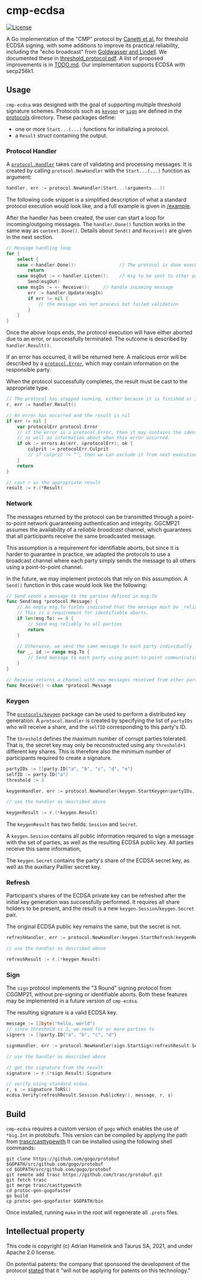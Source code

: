 # cmp-ecdsa

[![License](https://img.shields.io/badge/License-Apache%202.0-blue.svg)](https://opensource.org/licenses/Apache-2.0)

A Go implementation of the "CMP" protocol by [Canetti et al.](https://eprint.iacr.org/2021/060) for threshold ECDSA signing, with some additions to improve its practical reliability, including the "echo broadcast" from [Goldwasser and Lindell](https://doi.org/10.1007/s00145-005-0319-z).  We documented these in [threshold_protocol.pdf](threshold_protocol.pdf). A list of proposed improvements is in [TODO.md](TODO.md).  Our implementation supports ECDSA with secp256k1.

## Usage

`cmp-ecdsa` was designed with the goal of supporting multiple threshold signature schemes.
Protocols such as [`keygen`](protocols/cmp/keygen) or [`sign`](protocols/cmp/sign) are defined in the [protocols](/protocols) directory.
These packages define:
- one or more `Start...(...)` functions for initializing a protocol.
- a `Result` struct containing the output.


### Protocol Handler
A [`protocol.Handler`](pkg/protocol/handler.go) takes care of validating and processing messages.
It is created by calling `protocol.NewHandler` with the `Start...(...)` function as argument:

```go
handler, err := protocol.NewHandler(Start...(arguments...))
```

The following code snippet is a simplified description of what a standard protocol execution would look like,
and a full example is given in [/example](/example).

After the handler has been created, the user can start a loop for incoming/outgoing messages. 
The `handler.Done()` function works in the same way as `context.Done()`.
Details about `Send()` and `Receive()` are given in the next section.

```go
// Message handling loop
for {
    select {
    case <-handler.Done():                // The protocol is done executing
        return
    case msgOut := <-handler.Listen():    // msg to be sent to other parties
        Send(msgOut)
    case msgIn := <- Receive():     // handle incoming message
        err := handler.Update(msgIn)
        if err != nil {
            // the message was not process but failed validation
        }
    }
}
```

Once the above loops ends, the protocol execution will have either aborted due to an error, or successfully terminated.
The outcome is described by `handler.Result()`. 

If an error has occurred, it will be returned here.
A malicious error will be described by a [`protocol.Error`](pkg/protocol/error.go), which may contain information on the responsible party.

When the protocol successfully completes, the result must be cast to the appropriate type.
```go
// The protocol has stopped running, either because it is finished or it failed due to an error.
r, err := handler.Result()

// An error has occurred and the result is nil
if err != nil {
    var protocolErr protocol.Error
    // if the error is a protocol.Error, then it may contains the identity of the misbehaving party,
    // as well as information about when this error occurred.
    if ok := errors.As(err, &protocolErr); ok {
        culprit := protocolErr.Culprit
        // if culprit != "", then we can exclude it from next executions. }
    }
    return
}

// cast r as the appropriate result
result := r.(*Result)
```

### Network

The messages returned by the protocol can be transmitted through a point-to-point network guaranteeing authentication and integrity.
GGCMP21 assumes the availability of a _reliable broadcast_ channel, which guarantees that all participants receive the same broadcasted message.

This assumption is a requirement for identifiable aborts, but since it is harder to guarantee in practice,
we adapted the protocols to use a broadcast channel where each party simply sends the message to all others using a point-to-point channel.

In the future, we may implement protocols that rely on this assumption.
A `Send()` function in this case would look like the following: 
```go
// Send sends a message to the parties defined in msg.To
func Send(msg *protocol.Message) {
    // An empty msg.To fields indicated that the message must be _reliably_ broadcast to all parties. 
    // This is a requirement for identifiable aborts.
    if len(msg.To) == 0 {
        // Send msg reliably to all parties
        return
    }  
    
    // Otherwise, we send the same message to each party individually
    for _, id := range msg.To {
        // Send message to each party using point-to-point communication	
    }
}

// Receive returns a channel with new messages received from other participants
func Receive() <-chan *protocol.Message
```

### Keygen

The [`protocols/keygen`](protocols/cmp/keygen) package can be used to perform a distributed key generation. 
A `protocol.Handler` is created by specifying the list of `partyIDs` who will receive a share,
and the `selfID` corresponding to this party's ID.

The `threshold` defines the maximum number of corrupt parties tolerated. 
That is, the secret key may only be reconstructed using any `threshold+1` different key shares.
This is therefore also the minimum number of participants required to create a signature.

```go
partyIDs := []party.ID{"a", "b", "c", "d", "e"}
selfID := party.ID("a")
threshold := 3

keygenHandler, err := protocol.NewHandler(keygen.StartKeygen(partyIDs, threshold, selfID))

// use the handler as described above

keygenResult := r.(*keygen.Result)
```

The `keygenResult` has two fields: `Session` and `Secret`.

A `keygen.Session` contains all public information required to sign a message with the set of parties, as well as the resulting ECDSA public key.
All parties receive this same information, 

The `keygen.Secret` contains the party's share of the ECDSA secret key, as well as the auxiliary Paillier secret key.

### Refresh

Participant's shares of the ECDSA private key can be refreshed after the initial key generation was successfully performed.
It requires all share holders to be present, and the result is a new `keygen.Session`/`keygen.Secret` pair.

The original ECDSA public key remains the same, but the secret is not.

```go
refreshHandler, err := protocol.NewHandler(keygen.StartRefresh(keygenResult.Session, keygenResult.Secret))

// use the handler as described above

refreshResult := r.(*keygen.Result)

```
### Sign

The `sign` protocol implements the "3 Round" signing protocol from CGGMP21, without pre-signing or identifiable aborts.
Both these features may be implemented in a future version of `cmp-ecdsa`.

The resulting signature is a valid ECDSA key.

```go
message := []byte("hello, world")
// since threshold is 3, we need for or more parties to 
signers := []party.ID{"a", "b", "c", "d"}

signHandler, err := protocol.NewHandler(sign.StartSign(refreshResult.Session, refreshResult.Secret, signers, message))

// use the handler as described above

// get the signature from the result
signature := r.(*sign.Result).Signature

// verify using standard ecdsa.
r, s := signature.ToRS()
ecdsa.Verify(refreshResult.Session.PublicKey(), message, r, s)
```


## Build

`cmp-ecdsa` requires a custom version of `gogo` which enables the use of `*big.Int` in protobufs. 
This version can be compiled by applying the path from [trasc/casttypewith](https://github.com/trasc/protobuf)
It can be installed using the following shell commands:

```shell
git clone https://github.com/gogo/protobuf $GOPATH/src/github.com/gogo/protobuf
cd $GOPATH/src/github.com/gogo/protobuf
git remote add trasc https://github.com/trasc/protobuf.git
git fetch trasc
git merge trasc/casttypewith
cd protoc-gen-gogofaster
go build
cp protoc-gen-gogofaster $GOPATH/bin
```

Once installed, running `make` in the root will regenerate all `.proto` files.


## Intellectual property

This code is copyright (c) Adrian Hamelink and Taurus SA, 2021, and under Apache 2.0 license.

On potential patents: the company that sponsored the development of the
protocol [ stated](https://apnews.com/press-release/pr-newswire/26aab91e254bc254d331ceafc20b9859)
that it "will not be applying for patents on this technology."


